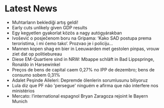 # Latest News
-  Muhtarların beklediği artış geldi!
-  Early cuts unlikely given GDP results
-  Egy kegyetlen gyakorlat közös a nagy autógyárakban
-  Ivošević o posječenom boru na Gripama: ‘Kako SAD postupa prema teroristima, i mi ćemo tako‘. Prozvao je i policiju...
-  Mannen kopen shag en bier in Leeuwarden met gestolen pinpas, vrouw ziet dat op politiebureau
-  Diese EM-Quartiere sind in NRW: Mbappe schläft in Bad Lippspringe, Ronaldo in Harsewinkel
-  Preços de bens de capital caem 0,27% no IPP de dezembro; bens de consumo sobem 0,31%
-  Adalet Peşinde Aileleri: Depremde ölenlerin sorumlusunu biliyoruz
-  Lula diz que PF não 'persegue' ninguém e afirma que não interfere nos ministérios
-  Mercato: l’international espagnol Bryan Zaragoza rejoint le Bayern Munich
